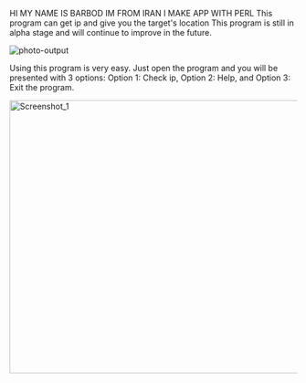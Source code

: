 HI MY NAME IS BARBOD
IM FROM IRAN 
I MAKE APP WITH PERL
This program can get ip
and give you the target's
location
This program is still in alpha stage
and will continue to improve in the future.



![photo-output](https://github.com/user-attachments/assets/0a90ec4e-2c59-4fa7-98a4-ffee48e90baf)


Using this program is very easy. Just open
the program and you will be presented with 3 options: Option 1: Check ip,
Option 2: Help, and Option 3: Exit the program.


<img width="645" height="478" alt="Screenshot_1" src="https://github.com/user-attachments/assets/b03143b1-1530-4ed2-ab0f-d98dda807795" />

